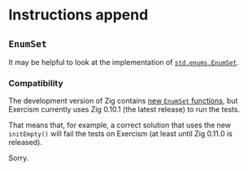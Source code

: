 # Instructions append

## `EnumSet`

It may be helpful to look at the implementation of [`std.enums.EnumSet`][enumset].

### Compatibility

The development version of Zig contains [new `EnumSet` functions][new-enumset-functions], but Exercism currently uses Zig 0.10.1 (the latest release) to run the tests.

That means that, for example, a correct solution that uses the new `initEmpty()` will fail the tests on Exercism (at least until Zig 0.11.0 is released).

Sorry.

[enumset]: https://github.com/ziglang/zig/blob/0.10.1/lib/std/enums.zig#L220-L246
[new-enumset-functions]: https://github.com/ziglang/zig/commit/a792e13fc08982e79cb1b08d14322be76b8cf77a
